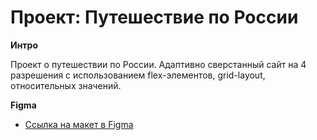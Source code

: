 # Проект: Путешествие по России
**Интро**

Проект о путешествии по России. Адаптивно сверстанный сайт на 4 разрешения с использованием flex-элементов, grid-layout, относительных значений.

**Figma**
* [Ссылка на макет в Figma](https://www.figma.com/file/5S2WSbEFL6awjVWJ0NWL8Q/Sprint-3_-Russia-_-desktop-mobile?node-id=28503%3A0)